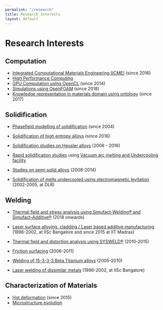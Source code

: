 ```yaml
---
permalink: "/research"
title: Research Interests
layout: default
---
```

# Research Interests

## Computation

  * [Integrated Computational Materials Engineering (ICME)](icme.html) (since 2016)
  * [High Performance Computing](hpc.html) 
  * [GPU Computation using OpenCL](gpu.html) (since 2014)
  * [Simulations using OpenFOAM](openfoam.html) (since 2018)
  * [Knowledge representation in materials domain using ontology](onto.html) (since 2017)

## Solidification

  * [Phasefield modelling of solidification](pfm.html) (since 2004)
  * [Solidification of high entropy alloys](hea-solid.html) (since 2016)

  * [Solidification studies on Heusler alloys](heusler.html) (2006 - 2016)  
  * [Rapid solidification studies](rsp.html) using  [Vacuum arc melting and Undercooling facility](eml2.html)
  * [Studies on semi-solid alloys](ss1.html) (2008-2014)  
  * [Solidification of melts undercooled using electromagnetic levitation](eml.html) (2002-2005, at DLR)

## Welding

  * [Thermal field and stress analysis using Simufact-Welding® and Simufact-Additive®](simu.html) (2018 onwards)
  * [Laser surface alloying, cladding / Laser based additive manufacturing](lsa.html) (1996-2002, at IISc Bangalore and since 2015 at IIT Madras)

  * [Thermal field and distortion analysis using SYSWELD®](sysw.html) (2010-2015) 
  * [Friction surfacing](fp.html) (2006-2011)
  * [Welding of 15-3-3-3 Beta Titanium alloys](betati.html) (2005-2010)
  * [Laser welding of dissimilar metals](lbw.html) (1996-2002, at IISc Bangalore)

## Characterization of Materials
  * [Hot deformation](gleeble.html) (since 2015)
  * [Microstructure evolution](micro.html)
